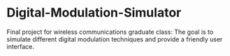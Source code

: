 # Digital-Modulation-Simulator
Final project for wireless communications graduate class: The goal is to simulate different digital modulation techniques and provide a friendly user interface.

